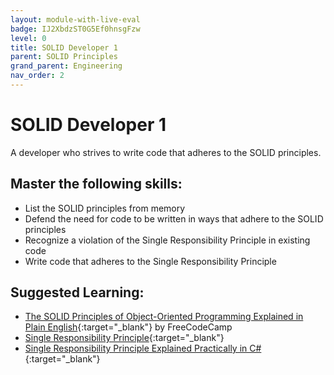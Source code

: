```yaml
---
layout: module-with-live-eval
badge: IJ2XbdzST0G5Ef0hnsgFzw
level: 0
title: SOLID Developer 1
parent: SOLID Principles
grand_parent: Engineering
nav_order: 2
---
```

# SOLID Developer 1

A developer who strives to write code that adheres to the SOLID principles.

## Master the following skills:

- List the SOLID principles from memory
- Defend the need for code to be written in ways that adhere to the SOLID principles
- Recognize a violation of the Single Responsibility Principle in existing code
- Write code that adheres to the Single Responsibility Principle

## Suggested Learning:

- [The SOLID Principles of Object-Oriented Programming Explained in Plain English](https://www.freecodecamp.org/news/solid-principles-explained-in-plain-english/){:target="\_blank"} by FreeCodeCamp
- [Single Responsibility Principle](https://www.youtube.com/watch?v=UQqY3_6Epbg&list=PLZlA0Gpn_vH9kocFX7R7BAe_CvvOCO_p9&index=1){:target="\_blank"}
- [Single Responsibility Principle Explained Practically in C#](https://www.youtube.com/watch?v=5RwhyZnVRS8){:target="\_blank"}
